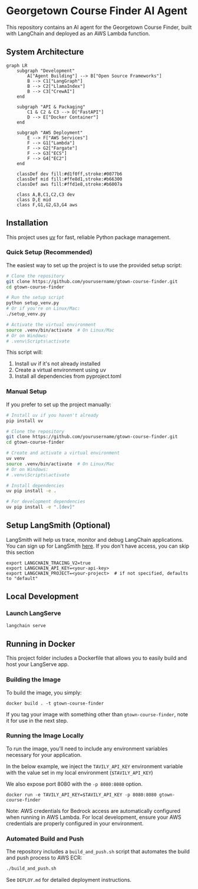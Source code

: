 # Georgetown Course Finder AI Agent

This repository contains an AI agent for the Georgetown Course Finder, built with LangChain and deployed as an AWS Lambda function.

## System Architecture

```mermaid
graph LR
    subgraph "Development"
        A["Agent Building"] --> B["Open Source Frameworks"]
        B --> C1["LangGraph"]
        B --> C2["LlamaIndex"]
        B --> C3["CrewAI"]
    end
    
    subgraph "API & Packaging"
        C1 & C2 & C3 --> D["FastAPI"]
        D --> E["Docker Container"]
    end
    
    subgraph "AWS Deployment"
        E --> F["AWS Services"]
        F --> G1["Lambda"]
        F --> G2["Fargate"]
        F --> G3["ECS"]
        F --> G4["EC2"]
    end
    
    classDef dev fill:#d1f0ff,stroke:#0077b6
    classDef mid fill:#ffe8d1,stroke:#b66300
    classDef aws fill:#ffd1e8,stroke:#b6007a
    
    class A,B,C1,C2,C3 dev
    class D,E mid
    class F,G1,G2,G3,G4 aws
```

## Installation

This project uses [uv](https://github.com/astral-sh/uv) for fast, reliable Python package management.

### Quick Setup (Recommended)

The easiest way to set up the project is to use the provided setup script:

```bash
# Clone the repository
git clone https://github.com/yourusername/gtown-course-finder.git
cd gtown-course-finder

# Run the setup script
python setup_venv.py
# Or if you're on Linux/Mac:
./setup_venv.py

# Activate the virtual environment
source .venv/bin/activate  # On Linux/Mac
# Or on Windows:
# .venv\Scripts\activate
```

This script will:
1. Install uv if it's not already installed
2. Create a virtual environment using uv
3. Install all dependencies from pyproject.toml

### Manual Setup

If you prefer to set up the project manually:

```bash
# Install uv if you haven't already
pip install uv

# Clone the repository
git clone https://github.com/yourusername/gtown-course-finder.git
cd gtown-course-finder

# Create and activate a virtual environment
uv venv
source .venv/bin/activate  # On Linux/Mac
# Or on Windows:
# .venv\Scripts\activate

# Install dependencies
uv pip install -e .

# For development dependencies
uv pip install -e ".[dev]"
```


## Setup LangSmith (Optional)
LangSmith will help us trace, monitor and debug LangChain applications.
You can sign up for LangSmith [here](https://smith.langchain.com/).
If you don't have access, you can skip this section

```shell
export LANGCHAIN_TRACING_V2=true
export LANGCHAIN_API_KEY=<your-api-key>
export LANGCHAIN_PROJECT=<your-project>  # if not specified, defaults to "default"
```

## Local Development

### Launch LangServe

```bash
langchain serve
```

## Running in Docker

This project folder includes a Dockerfile that allows you to easily build and host your LangServe app.

### Building the Image

To build the image, you simply:

```shell
docker build . -t gtown-course-finder
```

If you tag your image with something other than `gtown-course-finder`,
note it for use in the next step.

### Running the Image Locally

To run the image, you'll need to include any environment variables
necessary for your application.

In the below example, we inject the `TAVILY_API_KEY` environment
variable with the value set in my local environment
(`$TAVILY_API_KEY`)

We also expose port 8080 with the `-p 8080:8080` option.

```shell
docker run -e TAVILY_API_KEY=$TAVILY_API_KEY -p 8080:8080 gtown-course-finder
```

Note: AWS credentials for Bedrock access are automatically configured when running in AWS Lambda. For local development, ensure your AWS credentials are properly configured in your environment.

### Automated Build and Push

The repository includes a `build_and_push.sh` script that automates the build and push process to AWS ECR:

```bash
./build_and_push.sh
```

See `DEPLOY.md` for detailed deployment instructions.
